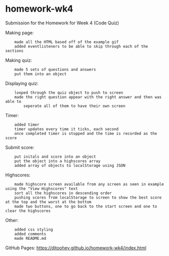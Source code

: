 # homework-wk4
Submission for the Homework for Week 4 (Code Quiz)


Making page:
```
    made all the HTML based off of the example gif
    added eventlisteners to be able to skip through each of the sections
```

Making quiz:
```
    made 5 sets of questions and answers
    put them into an object
```

Displaying quiz:
```
    looped through the quiz object to push to screen 
    made the right question appear with the right answer and then was able to 
        seperate all of them to have their own screen
```

Timer:
```
    added timer
    timer updates every time it ticks, each second
    once completed timer is stopped and the time is recorded as the score
```

Submit score:
```
    put initals and score into an object
    put the object into a highscores array
    added array of objects to localStorage using JSON
```

Highscores:
```
    made highscore screen available from any screen as seen in example using the "View Highscores" text
    sort all the highscores in descending order
    pushing scores from localStorage to screen to show the best score at the top and the worst at the bottom
    made two buttons, one to go back to the start screen and one to clear the highscores
```

Other:
```
    added css styling
    added comments 
    made README.md
```

GitHub Pages: https://djtoohey.github.io/homework-wk4/index.html
